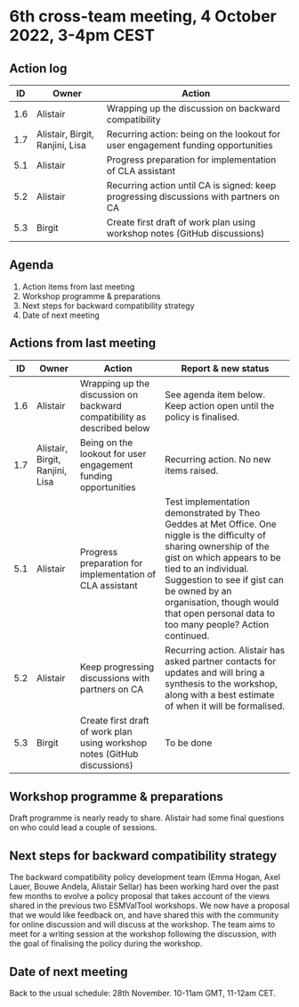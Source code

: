 # 6th cross-team meeting, 4 October 2022, 3-4pm CEST

## Action log

| ID | Owner | Action |
|-|-|-|
| 1.6 | Alistair | Wrapping up the discussion on backward compatibility |
| 1.7 | Alistair, Birgit, Ranjini, Lisa | Recurring action: being on the lookout for user engagement funding opportunities |
| 5.1 | Alistair | Progress preparation for implementation of CLA assistant | 
| 5.2 | Alistair | Recurring action until CA is signed: keep progressing discussions with partners on CA | 
| 5.3 | Birgit | Create first draft of work plan using workshop notes (GitHub discussions) |


## Agenda
1. Action items from last meeting
2. Workshop programme & preparations
3. Next steps for backward compatibility strategy
4. Date of next meeting


## Actions from last meeting
| ID | Owner | Action | Report & new status |
|-|-|-|-|
| 1.6 | Alistair | Wrapping up the discussion on backward compatibility as described below | See agenda item below. Keep action open until the policy is finalised. |
| 1.7 | Alistair, Birgit, Ranjini, Lisa | Being on the lookout for user engagement funding opportunities | Recurring action. No new items raised. |
| 5.1 | Alistair | Progress preparation for implementation of CLA assistant | Test implementation demonstrated by Theo Geddes at Met Office. One niggle is the difficulty of sharing ownership of the gist on which appears to be tied to an individual. Suggestion to see if gist can be owned by an organisation, though would that open personal data to too many people? Action continued. |
| 5.2 | Alistair | Keep progressing discussions with partners on CA | Recurring action. Alistair has asked partner contacts for updates and will bring a synthesis to the workshop, along with a best estimate of when it will be formalised. |
| 5.3 | Birgit | Create first draft of work plan using workshop notes (GitHub discussions) | To be done |


## Workshop programme & preparations
Draft programme is nearly ready to share. Alistair had some final questions on who could lead a couple of sessions.


## Next steps for backward compatibility strategy
The backward compatibility policy development team (Emma Hogan, Axel Lauer, Bouwe Andela, Alistair Sellar) has been working hard over the past few months to evolve a policy proposal that takes account of the views shared in the previous two ESMValTool workshops. We now have a proposal that we would like feedback on, and have shared this with the community for online discussion and will discuss at the workshop. The team aims to meet for a writing session at the workshop following the discussion, with the goal of finalising the policy during the workshop.



## Date of next meeting

Back to the usual schedule: 28th November. 10-11am GMT, 11-12am CET.

